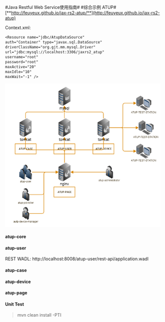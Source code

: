 #Java Restful Web Service使用指南#
#综合示例 ATUP#
[**http://feuyeux.github.io/jax-rs2-atup/**](http://feuyeux.github.io/jax-rs2-atup)


Context.xml:
	
	<Resource name="jdbc/AtupDataSource"
	auth="Container" type="javax.sql.DataSource"
	driverClassName="org.gjt.mm.mysql.Driver"
	url="jdbc:mysql://localhost:3306/jaxrs2_atup"
	username="root"
	password="root"
	maxActive="20"
	maxIdle="10"
	maxWait="-1" />

![atup-topology.png](atup-topology.png)

#### atup-core ####
#### atup-user ####
REST WADL:
http://localhost:8008/atup-user/rest-api/application.wadl
#### atup-case ####
#### atup-device ####
#### atup-page  ####


#### Unit Test ####
> mvn clean install -PTI


